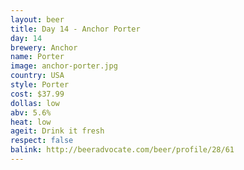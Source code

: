 ```yaml
---
layout: beer
title: Day 14 - Anchor Porter
day: 14
brewery: Anchor
name: Porter
image: anchor-porter.jpg
country: USA
style: Porter
cost: $37.99
dollas: low
abv: 5.6%
heat: low
ageit: Drink it fresh
respect: false
balink: http://beeradvocate.com/beer/profile/28/61
---
```



